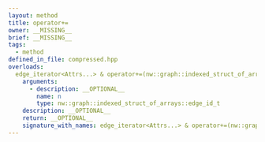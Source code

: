 ```yaml
---
layout: method
title: operator+=
owner: __MISSING__
brief: __MISSING__
tags:
  - method
defined_in_file: compressed.hpp
overloads:
  edge_iterator<Attrs...> & operator+=(nw::graph::indexed_struct_of_arrays::edge_id_t):
    arguments:
      - description: __OPTIONAL__
        name: n
        type: nw::graph::indexed_struct_of_arrays::edge_id_t
    description: __OPTIONAL__
    return: __OPTIONAL__
    signature_with_names: edge_iterator<Attrs...> & operator+=(nw::graph::indexed_struct_of_arrays::edge_id_t n)
---
```

